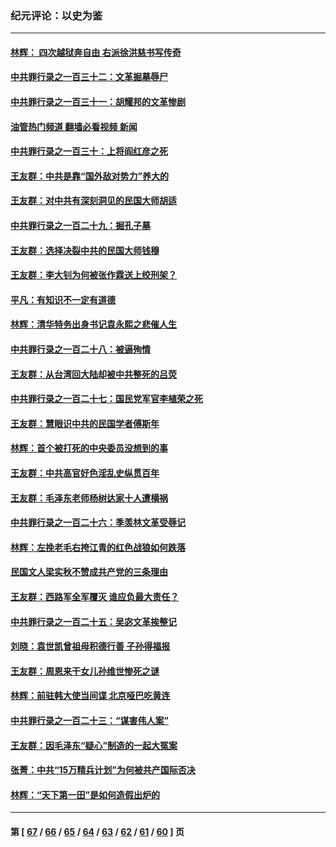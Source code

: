 ### 纪元评论：以史为鉴
---
#### [林辉： 四次越狱奔自由 右派徐洪慈书写传奇](../../pages/nsc1028/n14010438.md?06070330) 
#### [中共罪行录之一百三十二：文革掘墓辱尸](../../pages/nsc1028/n14009626.md?06070330) 
#### [中共罪行录之一百三十一：胡耀邦的文革惨剧](../../pages/nsc1028/n14007184.md?06070330) 
#### [油管热门频道 翻墙必看视频 新闻](ok?06070330)
#### [中共罪行录之一百三十：上将阎红彦之死](../../pages/nsc1028/n14004426.md?06070330) 
#### [王友群：中共是靠“国外敌对势力”养大的](../../pages/nsc1028/n14004284.md?06070330) 
#### [王友群：对中共有深刻洞见的民国大师胡适](../../pages/nsc1028/n14003453.md?06070330) 
#### [中共罪行录之一百二十九：掘孔子墓](../../pages/nsc1028/n14003058.md?06070330) 
#### [王友群：选择决裂中共的民国大师钱穆](../../pages/nsc1028/n14001046.md?06070330) 
#### [王友群：李大钊为何被张作霖送上绞刑架？](../../pages/nsc1028/n13999290.md?06070330) 
#### [平凡：有知识不一定有道德](../../pages/nsc1028/n13998913.md?06070330) 
#### [林辉：清华特务出身书记袁永熙之悲催人生](../../pages/nsc1028/n13997413.md?06070330) 
#### [中共罪行录之一百二十八：被逼殉情](../../pages/nsc1028/n13991056.md?06070330) 
#### [王友群：从台湾回大陆却被中共整死的吕荧](../../pages/nsc1028/n13989235.md?06070330) 
#### [中共罪行录之一百二十七：国民党军官李植荣之死](../../pages/nsc1028/n13989006.md?06070330) 
#### [王友群：慧眼识中共的民国学者傅斯年](../../pages/nsc1028/n13988371.md?06070330) 
#### [林辉：首个被打死的中央委员没想到的事](../../pages/nsc1028/n13987400.md?06070330) 
#### [王友群：中共高官好色淫乱史纵贯百年](../../pages/nsc1028/n13986035.md?06070330) 
#### [王友群：毛泽东老师杨树达家十人遭横祸](../../pages/nsc1028/n13984103.md?06070330) 
#### [中共罪行录之一百二十六：季羡林文革受辱记](../../pages/nsc1028/n13980310.md?06070330) 
#### [林辉：左挽老毛右挎江青的红色战狼如何跌落](../../pages/nsc1028/n13979615.md?06070330) 
#### [民国文人梁实秋不赞成共产党的三条理由](../../pages/nsc1028/n13979403.md?06070330) 
#### [王友群：西路军全军覆灭 谁应负最大责任？](../../pages/nsc1028/n13975235.md?06070330) 
#### [中共罪行录之一百二十五：吴宓文革挨整记](../../pages/nsc1028/n13975630.md?06070330) 
#### [刘晓：袁世凯曾祖母积德行善 子孙得福报](../../pages/nsc1028/n13975138.md?06070330) 
#### [王友群：周恩来干女儿孙维世惨死之谜](../../pages/nsc1028/n13972452.md?06070330) 
#### [林辉：前驻韩大使当间谍 北京哑巴吃黄连](../../pages/nsc1028/n13971434.md?06070330) 
#### [中共罪行录之一百二十三：“谋害伟人案”](../../pages/nsc1028/n13972044.md?06070330) 
#### [王友群：因毛泽东“疑心”制造的一起大冤案](../../pages/nsc1028/n13967794.md?06070330) 
#### [张菁：中共“15万精兵计划”为何被共产国际否决](../../pages/nsc1028/n13967677.md?06070330) 
#### [林辉：“天下第一田”是如何造假出炉的](../../pages/nsc1028/n13965823.md?06070330) 

---
#### 第 [ [67](./67.md?06070330) / [66](./66.md?06070330) / [65](./65.md?06070330) / [64](./64.md?06070330) / [63](./63.md?06070330) / [62](./62.md?06070330) / [61](./61.md?06070330) / [60](./60.md?06070330) ] 页
